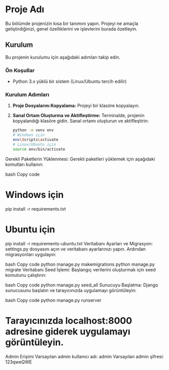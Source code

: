 # Proje Adı

Bu bölümde projenizin kısa bir tanımını yapın. Projeyi ne amaçla geliştirdiğinizi, genel özelliklerini ve işlevlerini burada özetleyin.

## Kurulum

Bu projenin kurulumu için aşağıdaki adımları takip edin.

### Ön Koşullar

- Python 3.x yüklü bir sistem (Linux/Ubuntu tercih edilir)

### Kurulum Adımları

1. **Proje Dosyalarını Kopyalama:**
   Projeyi bir klasöre kopyalayın.

2. **Sanal Ortam Oluşturma ve Aktifleştirme:**
   Terminalde, projenin kopyalandığı klasöre gidin. Sanal ortamı oluşturun ve aktifleştirin:

   ```bash
   python -m venv env
   # Windows için
   env\Scripts\activate
   # Linux/Ubuntu için
   source env/bin/activate

Gerekli Paketlerin Yüklenmesi:
Gerekli paketleri yüklemek için aşağıdaki komutları kullanın:

bash
Copy code
# Windows için
pip install -r requirements.txt
# Ubuntu için
pip install -r requirements-ubuntu.txt
Veritabanı Ayarları ve Migrasyon:
settings.py dosyasını açın ve veritabanı ayarlarınızı yapın. Ardından migrasyonları uygulayın:

bash
Copy code
python manage.py makemigrations
python manage.py migrate
Veritabanı Seed İşlemi:
Başlangıç verilerini oluşturmak için seed komutunu çalıştırın:

bash
Copy code
python manage.py seed_all
Sunucuyu Başlatma:
Django sunucusunu başlatın ve tarayıcınızda uygulamayı görüntüleyin:

bash
Copy code
python manage.py runserver
# Tarayıcınızda localhost:8000 adresine giderek uygulamayı görüntüleyin.
Admin Erişimi
Varsayılan admin kullanıcı adı: admin
Varsayılan admin şifresi: 123qweQWE
